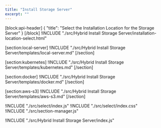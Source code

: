 ```yaml
---
title: "Install Storage Server"
excerpt: ""
---
```

[block:api-header]
{
  "title": "Select the Installation Location for the Storage Server"
}
[/block]
!INCLUDE "./src/Hybrid Install Storage Server/installation-location-select.html"

[section:local-server]
!INCLUDE "./src/Hybrid Install Storage Server/templates/local-server.md"
[/section]

[section:kubernetes]
!INCLUDE "./src/Hybrid Install Storage Server/templates/kubernetes.md"
[/section]

[section:docker]
!INCLUDE "./src/Hybrid Install Storage Server/templates/docker.md"
[/section]

[section:aws-s3]
!INCLUDE "./src/Hybrid Install Storage Server/templates/aws-s3.md"
[/section]

!INCLUDE "./src/select/index.js"
!INCLUDE "./src/select/index.css"
!INCLUDE "./src/section-manager.js"

!INCLUDE "./src/Hybrid Install Storage Server/index.js"